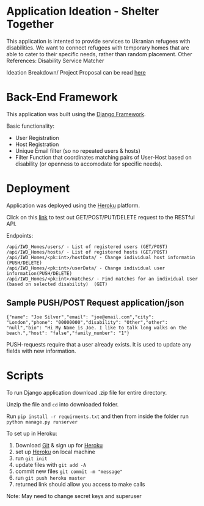 # Application Ideation - Shelter Together 

This application is intented to provide services to Ukranian refugees with disabilities. We want to connect refugees with temporary homes that are able to cater to their specific needs, rather than random placement.  Other References: Disability Service Matcher 

Ideation Breakdown/ Project Proposal can be read [here](https://docs.google.com/document/d/1IOWdyOYa2FE39yUnAREZX9tliZBC-O6JBV17zAwYXbQ/edit)

# Back-End Framework 

This application was built using the [Django Framework](https://docs.djangoproject.com/en/4.0/). 


Basic functionality: 

- User Registration 
- Host Registration 
- Unique Email filter (so no repeated users & hosts)
- Filter Function that coordinates matching pairs of User-Host based on disability (or openness to accomodate for specific needs). 


# Deployment

Application was deployed using the [Heroku](https://devcenter.heroku.com/categories/reference) platform. 

Click on this [link](https://iwd-2022-team4.herokuapp.com/) to test out GET/POST/PUT/DELETE request to the RESTful API. 

Endpoints: 

```
/api/IWD_Homes/users/ - List of registered users (GET/POST)
/api/IWD_Homes/hosts/ - List of registered hosts (GET/POST)
/api/IWD_Homes/<pk:int>/hostData/ - Change individual host informatin (PUSH/DELETE)
/api/IWD_Homes/<pk:int>/userData/ - Change individual user information(PUSH/DELETE)
/api/IWD_Homes/<pk:int>/matches/ - Find matches for an individual User (based on selected disability)  (GET)
```


## Sample PUSH/POST Request application/json
```
{"name": "Joe Silver","email": "joe@email.com","city": "London","phone": "00000000","disability": "Other","other": "null","bio": "Hi My Name is Joe. I like to talk long walks on the beach.","host": "false","family_number": "1"}
```

PUSH-requests require that a user already exists. It is used to update any fields with new information.

# Scripts 

To run Django application download .zip file for entire directory. 

Unzip the file and `cd` into downloaded folder. 

Run `pip install -r requirments.txt` and then from inside the folder run `python manage.py runserver` 

To set up in Heroku: 

1. Download [Git](https://git-scm.com/downloads) & sign up for [Heroku](https://heroku.com/)
2. set up [Heroku](https://devcenter.heroku.com/articles/heroku-cli) on local machine 
3. run `git init` 
4. update files with `git add -A`
5. commit new files `git commit -m "message"`
6. run `git push heroku master`
7. returned link should allow you access to make calls 

Note: May need to change secret keys and superuser 








